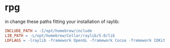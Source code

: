 # rpg

in change these paths fitting your installation of raylib:

```Makefile
INCLUDE_PATH = -I/opt/homebrew/include
LIB_PATH = -L/opt/homebrew/Cellar/raylib/5.0/lib
LDFLAGS = -lraylib -framework OpenGL -framework Cocoa -framework IOKit
```
